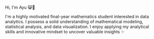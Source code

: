 Hi, I'm Ayu 😸👋

I'm a highly motivated final-year mathematics student interested in data analytics. I possess a solid understanding of mathematical 
modeling, statistical analysis, and data visualization. I enjoy applying my analytical skills and innovative mindset to uncover valuable 
insights ✨


